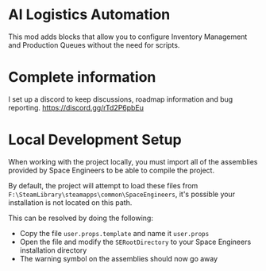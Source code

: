 # AI Logistics Automation

This mod adds blocks that allow you to configure Inventory Management and Production Queues without the need for scripts.

# Complete information

I set up a discord to keep discussions, roadmap information and bug reporting.
https://discord.gg/rTd2P6pbEu

# Local Development Setup

When working with the project locally, you must import all of the assemblies provided by Space Engineers to be able to compile the project.

By default, the project will attempt to load these files from `F:\SteamLibrary\steamapps\common\SpaceEngineers`, it's possible your installation
is not located on this path.

This can be resolved by doing the following:
- Copy the file `user.props.template` and name it `user.props`
- Open the file and modify the `SERootDirectory` to your Space Engineers installation directory
- The warning symbol on the assemblies should now go away